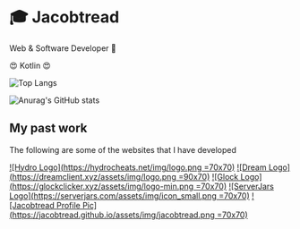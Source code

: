 
# 🎓 Jacobtread
Web & Software Developer  🤖

😍 Kotlin 😍

![Top Langs](https://github-readme-stats.vercel.app/api/top-langs/?username=jacobtread&layout=compact)

![Anurag's GitHub stats](https://github-readme-stats.vercel.app/api?username=jacobtread&show_icons=true)
## My past work
The following are some of the websites that I have developed

[![Hydro Logo](https://hydrocheats.net/img/logo.png =70x70)](https://hydrocheats.net) [![Dream Logo](https://dreamclient.xyz/assets/img/logo.png =90x70)](https://dreamclient.xyz) [![Glock Logo](https://glockclicker.xyz/assets/img/logo-min.png =70x70)](https://glockclicker.xyz/) [![ServerJars Logo](https://serverjars.com/assets/img/icon_small.png =70x70)](https://serverjars.com/) [![Jacobtread Profile Pic](https://jacobtread.github.io/assets/img/jacobtread.png =70x70)](https://jacobtread.github.io)


